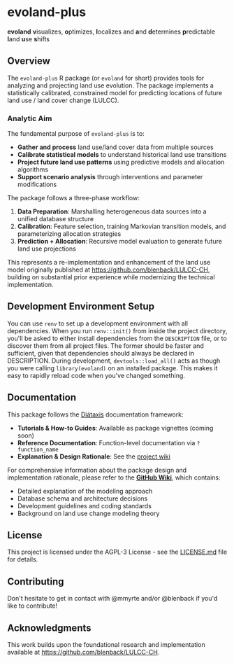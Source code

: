 # evoland-plus

**evoland** **v**isualizes, **o**ptimizes, **l**ocalizes and **a**nd **d**etermines **p**redictable **l**and **u**se **s**hifts

## Overview

The `evoland-plus` R package (or `evoland` for short) provides tools for analyzing and projecting land use evolution. The package implements a statistically calibrated, constrained model for predicting locations of future land use / land cover change (LULCC).

### Analytic Aim

The fundamental purpose of `evoland-plus` is to:

- **Gather and process** land use/land cover data from multiple sources
- **Calibrate statistical models** to understand historical land use transitions
- **Project future land use patterns** using predictive models and allocation algorithms
- **Support scenario analysis** through interventions and parameter modifications

The package follows a three-phase workflow:

1. **Data Preparation**: Marshalling heterogeneous data sources into a unified database structure
2. **Calibration**: Feature selection, training Markovian transition models, and parameterizing allocation strategies
3. **Prediction + Allocation**: Recursive model evaluation to generate future land use projections

This represents a re-implementation and enhancement of the land use model originally published at <https://github.com/blenback/LULCC-CH>, building on substantial prior experience while modernizing the technical implementation.

## Development Environment Setup

You can use `renv` to set up a development environment with all dependencies.
When you run `renv::init()` from inside the project directory, you'll be asked to either install dependencies from the `DESCRIPTION` file, or to discover them from all project files.
The former should be faster and sufficient, given that dependencies should always be declared in DESCRIPTION.
During development, `devtools::load_all()` acts as though you were calling `library(evoland)` on an installed package.
This makes it easy to rapidly reload code when you've changed something.

## Documentation

This package follows the [Diátaxis](https://diataxis.fr/) documentation framework:

- **Tutorials & How-to Guides**: Available as package vignettes (coming soon)
- **Reference Documentation**: Function-level documentation via `?function_name`
- **Explanation & Design Rationale**: See the [project wiki](../../wiki)

For comprehensive information about the package design and implementation rationale, please refer to the **[GitHub Wiki](wiki)**, which contains:

- Detailed explanation of the modeling approach
- Database schema and architecture decisions
- Development guidelines and coding standards
- Background on land use change modeling theory

## License

This project is licensed under the AGPL-3 License - see the [LICENSE.md](LICENSE.md) file for details.

## Contributing

Don't hesitate to get in contact with @mmyrte and/or @blenback if you'd like to contribute!

## Acknowledgments

This work builds upon the foundational research and implementation available at <https://github.com/blenback/LULCC-CH>.
